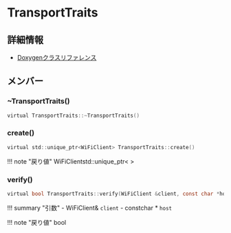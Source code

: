# TransportTraits



## 詳細情報

- [Doxygenクラスリファレンス](https://lang-ship.com/reference/ESP32/latest/class_transport_traits.html)

## メンバー

### ~TransportTraits()



```c
virtual TransportTraits::~TransportTraits()
```



### create()



```c
virtual std::unique_ptr<WiFiClient> TransportTraits::create()
```

!!! note "戻り値"
	WiFiClientstd::unique_ptr<  >



### verify()



```c
virtual bool TransportTraits::verify(WiFiClient &client, const char *host)
```

!!! summary "引数"
	- WiFiClient& `client` 
	- constchar * `host` 

!!! note "戻り値"
	bool



